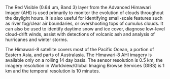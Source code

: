 The Red Visible (0.64 um, Band 3) layer from the Advanced Himawari Imager (AHI) is used primarily to monitor the evolution of clouds throughout the daylight hours. It is also useful for identifying small-scale features such as river fog/clear air boundaries, or overshooting tops of cumulus clouds. It can also be used to identify daytime snow and ice cover, diagnose low-level cloud-drift winds, assist with detections of volcanic ash and analysis of hurricanes and winter storms.  

The Himawari-8 satellite covers most of the Pacific Ocean, a portion of Eastern Asia, and parts of Australasia. The Himawari-8 AHI imagery is available only on a rolling 14 day basis. The sensor resolution is 0.5 km, the imagery resolution in Worldview/Global Imaging Browse Services (GIBS) is 1 km and the temporal resolution is 10 minutes.
